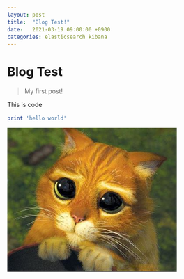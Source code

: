 ```yaml
---
layout: post
title:  "Blog Test!"
date:   2021-03-19 09:00:00 +0900
categories: elasticsearch kibana
---
```


# Blog Test
> My first post!

This is code
```ruby
print 'hello world'
```


![cat](../public/img/cat.JPG)